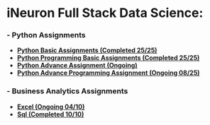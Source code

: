 # iNeuron Full Stack Data Science:
### - Python Assignments
- **[Python Basic Assignments (Completed 25/25)](https://github.com/amanovishnu/iNeuron-Assignments/tree/main/Python%20Basic%20Assignment)**
- **[Python Programming Basic Assignments (Completed 25/25)](https://github.com/amanovishnu/iNeuron-Assignments/tree/main/Python%20Programming%20Basic%20Assignment)**
- **[Python Advance Assignment (Ongoing)](https://github.com/amanovishnu/iNeuron-Assignments/tree/main/Python%20Advance%20Assignment)**
- **[Python Advance Programming Assignment (Ongoing 08/25)](https://github.com/amanovishnu/iNeuron-Assignments/tree/main/Python%20Advance%20Programming%20Assignment)**

### - Business Analytics Assignments
- **[Excel (Ongoing 04/10)](https://github.com/amanovishnu/iNeuron-Assignments/tree/main/Excel)**
- **[Sql (Completed 10/10)](https://github.com/amanovishnu/iNeuron-Assignments/tree/main/SQL)**
